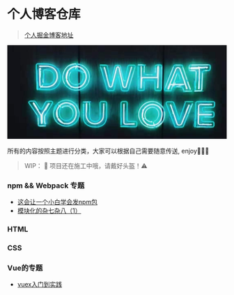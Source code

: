 # 个人博客仓库
> [个人掘金博客地址](https://juejin.im/user/5958c6965188250d9848aeb5)

![logo](./docs/assets/imgs/main/logo.png)

所有的内容按照主题进行分类，大家可以根据自己需要随意传送, enjoy🍻🍻🍻

> WIP： 🚧 项目还在施工中哦，请戴好头盔！⚠️

### npm && Webpack 专题
- [这会让一个小白学会发npm包](https://github.com/thomaszhou63/font-blog/tree/master/docs/topic/npm&&webpack/这会让一个小白学会发npm包.md)
- [模块化的杂七杂八（1）](https://github.com/thomaszhou63/font-blog/tree/master/docs/topic/npm&&webpack/模块化的杂七杂八（1）.md)
### HTML

### CSS

### Vue的专题
- [vuex入门到实践](https://github.com/thomaszhou63/font-blog/tree/master/docs/topic/vue/vuex入门到实践.md)